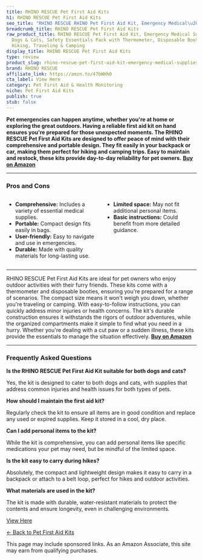 ```yaml
---
title: RHINO RESCUE Pet First Aid Kits
h1: RHINO RESCUE Pet First Aid Kits
seo_title: "RHINO RESCUE RHINO Pet First Aid Kit, Emergency Medical\u2026"
breadcrumb_title: RHINO RESCUE Pet First Aid Kits
raw_product_title: RHINO RESCUE Pet First Aid Kit, Emergency Medical Supplies for
  Dogs & Cats, Safety Essentials Pack with Thermometer, Disposable Booties for Home,
  Hiking, Traveling & Camping
display_title: RHINO RESCUE Pet First Aid Kits
type: review
product_slug: rhino-rescue-pet-first-aid-kit-emergency-medical-supplies-for-dogs-cats-9dee1f53
brand: RHINO RESCUE
affiliate_link: https://amzn.to/47bWHh0
cta_label: View Here
category: Pet First Aid & Health Monitoring
niche: Pet First Aid Kits
publish: true
stub: false
---
```


<div id="intro" class="full-width">
  <p><strong>Pet emergencies can happen anytime, whether you're at home or exploring the great outdoors. Having a reliable first aid kit on hand ensures you're prepared for those unexpected moments. The RHINO RESCUE Pet First Aid Kits are designed to offer peace of mind with their comprehensive and portable design. They fit easily in your backpack or car, making them perfect for hiking and camping trips. Easy to maintain and restock, these kits provide day-to-day reliability for pet owners.</strong> <a href="https://amzn.to/47bWHh0" rel="nofollow sponsored noopener" target="_blank"><strong>Buy on Amazon</strong></a></p>
</div>

<hr />
<h3 id="pros-cons">Pros and Cons</h3>
<div class="pc-grid" style="display:grid;grid-template-columns:1fr 1fr;gap:16px;">
  <ul>
    <li><strong>Comprehensive:</strong> Includes a variety of essential medical supplies.</li>
    <li><strong>Portable:</strong> Compact design fits easily in bags.</li>
    <li><strong>User-friendly:</strong> Easy to navigate and use in emergencies.</li>
    <li><strong>Durable:</strong> Made with quality materials for long-lasting use.</li>
  </ul>
  <ul>
    <li><strong>Limited space:</strong> May not fit additional personal items.</li>
    <li><strong>Basic instructions:</strong> Could benefit from more detailed guidance.</li>
  </ul>
</div>
<hr />

<div class="full-width">
  <p>RHINO RESCUE Pet First Aid Kits are ideal for pet owners who enjoy outdoor activities with their furry friends. These kits come with a thermometer and disposable booties, ensuring you're prepared for a range of scenarios. The compact size means it won't weigh you down, whether you're traveling or camping. With easy-to-follow instructions, you can quickly address minor injuries or health concerns. The kit's durable construction ensures it withstands the rigors of outdoor adventures, while the organized compartments make it simple to find what you need in a hurry. Whether you're dealing with a cut paw or a sudden illness, these kits provide the essentials to manage the situation effectively. <a href="https://amzn.to/47bWHh0" rel="nofollow sponsored noopener" target="_blank"><strong>Buy on Amazon</strong></a></p>
</div>

<hr />
<h3 id="faqs">Frequently Asked Questions</h3>

<p><strong>Is the RHINO RESCUE Pet First Aid Kit suitable for both dogs and cats?</strong></p>
<p>Yes, the kit is designed to cater to both dogs and cats, with supplies that address common injuries and health issues for both types of pets.</p>

<p><strong>How should I maintain the first aid kit?</strong></p>
<p>Regularly check the kit to ensure all items are in good condition and replace any used or expired supplies. Keep it stored in a cool, dry place.</p>

<p><strong>Can I add personal items to the kit?</strong></p>
<p>While the kit is comprehensive, you can add personal items like specific medications your pet may need, but be mindful of the limited space.</p>

<p><strong>Is the kit easy to carry during hikes?</strong></p>
<p>Absolutely, the compact and lightweight design makes it easy to carry in a backpack or attach to a belt loop, perfect for hikes and outdoor activities.</p>

<p><strong>What materials are used in the kit?</strong></p>
<p>The kit is made with durable, water-resistant materials to protect the contents and ensure longevity, even in challenging environments.</p>
<p><a class="btn" href="https://amzn.to/47bWHh0" target="_blank" rel="nofollow sponsored noopener">View Here</a></p>
<p><a href="/roundups/pet-first-aid-health-monitoring/pet-first-aid-kits/">← Back to Pet First Aid Kits</a></p>
<aside class="disclosure">This page may include sponsored links. As an Amazon Associate, this site may earn from qualifying purchases.</aside>
